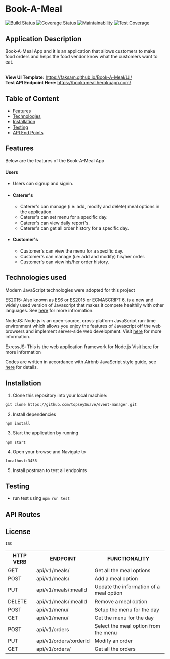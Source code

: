 # Book-A-Meal

[![Build Status](https://travis-ci.org/faksam/Book-A-Meal.svg?branch=develop)](https://travis-ci.org/faksam/Book-A-Meal) [![Coverage Status](https://coveralls.io/repos/github/faksam/Book-A-Meal/badge.svg?branch=develop)](https://coveralls.io/github/faksam/Book-A-Meal?branch=develop) [![Maintainability](https://api.codeclimate.com/v1/badges/a99a88d28ad37a79dbf6/maintainability)](https://codeclimate.com/github/codeclimate/codeclimate/maintainability) [![Test Coverage](https://api.codeclimate.com/v1/badges/a99a88d28ad37a79dbf6/test_coverage)](https://codeclimate.com/github/codeclimate/codeclimate/test_coverage)


## Application Description
Book-A-Meal App and it is an application that allows customers to make food orders and helps the food vendor know what the customers want to eat.

 <br/><b> View UI Template:</b> https://faksam.github.io/Book-A-Meal/UI/
 <br/><b> Test API Endpoint Here: </b> https://bookameal.herokuapp.com/
## Table of Content

 * [Features](#features)
 * [Technologies](#technologies-used)
 * [Installation](#installation)
 * [Testing](#testing)
 * [API End Points](#api-routes)

## Features
Below are the features of the Book-A-Meal App
####  Users
* Users can signup and signin.
* #### Caterer's
  * Caterer's can manage (i.e: add, modify and delete) meal options in the application.
  * Caterer's can set menu for a specific day.
  * Caterer's can view daily report's.
  * Caterer's can get all order history for a specific day.
* #### Customer's
  * Customer's can view the menu for a specific day.
  * Customer's can manage (i.e: add and modify) his/her order.
  * Customer's can view his/her order history.

## Technologies used

Modern JavaScript technologies were adopted for this project

ES2015: Also known as ES6 or ES2015 or ECMASCRIPT 6, is a new and widely used version of Javascript
that makes it compete healthily with other languages. See [here](https://en.wikipedia.org/wiki/ECMAScript) for more infromation.

NodeJS: Node.js is an open-source, cross-platform JavaScript run-time environment which allows you enjoy the features of Javascript off the web browsers and implement server-side web development.
Visit [here](https://nodejs.org/en/) for more information.

ExressJS: This is the web application framework for Node.js
Visit [here](https://expressjs.com) for more information

Codes are written in accordance with Airbnb JavaScript style guide, see [here](https://github.com/airbnb/javascript) for details.

## Installation
1. Clone this repository into your local machine:

`git clone https://github.com/topseySuave/event-manager.git`

2. Install dependencies

`npm install`

3. Start the application by running

`npm start`

4. Open your browse and Navigate to

`localhost:3456`

5. Install postman to test all endpoints

## Testing

- run test using `npm run test`    

## API Routes

<table>
<tr><th>HTTP VERB</th><th>ENDPOINT</th><th>FUNCTIONALITY</th></tr>

<tr><td>GET</td> <td>api/v1/meals/</td> <td>Get all the meal options</td></tr>

<tr><td>POST</td> <td>api/v1/meals/</td>  <td>Add a meal option</td></tr>

<tr><td>PUT</td> <td>api/v1/meals/:mealId</td>  <td>Update the information of a meal option</td></tr>

<tr><td>DELETE</td> <td>api/v1/meals/:mealId</td>  <td>Remove a meal option</td></tr>


<tr><td>POST</td> <td>api/v1/menu/</td> <td>Setup the menu for the day</td></tr>

<tr><td>GET</td> <td>api/v1/menu/</td> <td>Get the menu for the day</td></tr>


<tr><td>POST</td> <td>api/v1/orders</td>  <td>Select the meal option from the menu</td></tr>

<tr><td>PUT</td> <td>api/v1/orders/:orderId</td>  <td>Modify an order</td></tr>

<tr><td>GET</td> <td>api/v1/orders/</td> <td>Get all the orders</td></tr>

## License
    ISC
